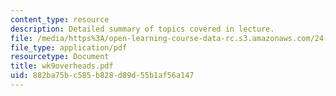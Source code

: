 ```yaml
---
content_type: resource
description: Detailed summary of topics covered in lecture.
file: /media/https%3A/open-learning-course-data-rc.s3.amazonaws.com/24-964-topics-in-phonology-fall-2004/882ba75bc585b828d89d55b1af56a147_wk9overheads.pdf
file_type: application/pdf
resourcetype: Document
title: wk9overheads.pdf
uid: 882ba75b-c585-b828-d89d-55b1af56a147
---
```

